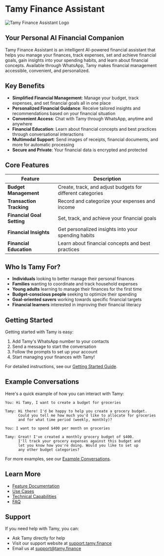 # Tamy Finance Assistant

![Tamy Finance Assistant Logo](https://via.placeholder.com/200x100?text=Tamy+Finance+Assistant)

## Your Personal AI Financial Companion

Tamy Finance Assistant is an intelligent AI-powered financial assistant that helps you manage your finances, track expenses, set and achieve financial goals, gain insights into your spending habits, and learn about financial concepts. Available through WhatsApp, Tamy makes financial management accessible, convenient, and personalized.

## Key Benefits

- **Simplified Financial Management**: Manage your budget, track expenses, and set financial goals all in one place
- **Personalized Financial Guidance**: Receive tailored insights and recommendations based on your financial situation
- **Convenient Access**: Chat with Tamy through WhatsApp, anytime and anywhere
- **Financial Education**: Learn about financial concepts and best practices through conversational interactions
- **Multimodal Support**: Send images of receipts, financial documents, and more for automatic processing
- **Secure and Private**: Your financial data is encrypted and protected

## Core Features

| Feature | Description |
|---------|-------------|
| **Budget Management** | Create, track, and adjust budgets for different categories |
| **Transaction Tracking** | Record and categorize your expenses and income |
| **Financial Goal Setting** | Set, track, and achieve your financial goals |
| **Financial Insights** | Get personalized insights into your spending habits |
| **Financial Education** | Learn about financial concepts and best practices |

## Who Is Tamy For?

- **Individuals** looking to better manage their personal finances
- **Families** wanting to coordinate and track household expenses
- **Young adults** learning to manage their finances for the first time
- **Budget-conscious people** seeking to optimize their spending
- **Goal-oriented savers** working towards specific financial targets
- **Financial learners** interested in improving their financial literacy

## Getting Started

Getting started with Tamy is easy:

1. Add Tamy's WhatsApp number to your contacts
2. Send a message to start the conversation
3. Follow the prompts to set up your account
4. Start managing your finances with Tamy!

For detailed instructions, see our [Getting Started Guide](./getting-started.md).

## Example Conversations

Here's a quick example of how you can interact with Tamy:

```
You: Hi Tamy, I want to create a budget for groceries

Tamy: Hi there! I'd be happy to help you create a grocery budget.
      Could you tell me how much you'd like to allocate for groceries
      and for what time period (weekly, monthly)?

You: I want to spend $400 per month on groceries

Tamy: Great! I've created a monthly grocery budget of $400.
      I'll track your grocery expenses against this budget and
      let you know how you're doing. Would you like to set up
      any other budget categories?
```

For more examples, see our [Example Conversations](./examples.md).

## Learn More

- [Feature Documentation](./features/)
- [Use Cases](./use-cases/)
- [Technical Capabilities](./technical-capabilities.md)
- [FAQ](./faq.md)

## Support

If you need help with Tamy, you can:

- Ask Tamy directly for help
- Visit our support website at [support.tamy.finance](https://support.tamy.finance)
- Email us at support@tamy.finance
